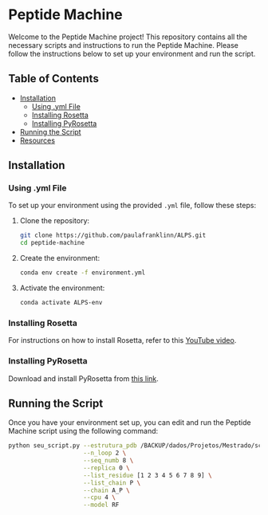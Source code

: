 # Peptide Machine

Welcome to the Peptide Machine project! This repository contains all the necessary scripts and instructions to run the Peptide Machine. Please follow the instructions below to set up your environment and run the script.

## Table of Contents

- [Installation](#installation)
  - [Using .yml File](#using-yml-file)
  - [Installing Rosetta](#installing-rosetta)
  - [Installing PyRosetta](#installing-pyrosetta)
- [Running the Script](#running-the-script)
- [Resources](#resources)

## Installation

### Using .yml File

To set up your environment using the provided `.yml` file, follow these steps:

1. Clone the repository:
    ```sh
    git clone https://github.com/paulafranklinn/ALPS.git
    cd peptide-machine
    ```

2. Create the environment:
    ```sh
    conda env create -f environment.yml
    ```

3. Activate the environment:
    ```sh
    conda activate ALPS-env
    ```

### Installing Rosetta

For instructions on how to install Rosetta, refer to this [YouTube video](https://www.youtube.com/watch?v=UEaFmUMEL9c&t=16s).

### Installing PyRosetta

Download and install PyRosetta from [this link](https://graylab.jhu.edu/download/PyRosetta4/archive/release/PyRosetta4.Release.python310.linux/).

## Running the Script

Once you have your environment set up, you can edit and run the Peptide Machine script using the following command:

```sh
python seu_script.py --estrutura_pdb /BACKUP/dados/Projetos/Mestrado/scripts_atualizados/Mestrado/estruturas_iniciais/3mre_recortada_relax.pdb \
                     --n_loop 2 \
                     --seq_numb 8 \
                     --replica 0 \
                     --list_residue [1 2 3 4 5 6 7 8 9] \
                     --list_chain P \
                     --chain A_P \
                     --cpu 4 \
                     --model RF
